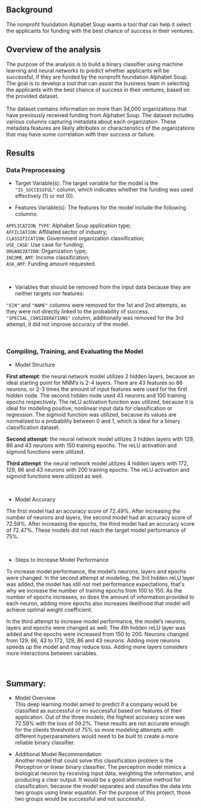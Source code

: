 ## Background 

The nonprofit foundation Alphabet Soup wants a tool that can help it select the applicants for funding with the best chance of success in their ventures. 


## Overview of the analysis

The purpose of the analysis is to build a binary classifier using machine learning and neural networks to predict whether applicants will be successful, if they are funded by the nonprofit foundation Alphabet Soup. The goal is to develop a tool that can assist the business team in selecting the applicants with the best chance of success in their ventures, based on the provided dataset. <br></br>
The dataset contains information on more than 34,000 organizations that have previously received funding from Alphabet Soup. The dataset includes various columns capturing metadata about each organization. These metadata features are likely attributes or characteristics of the organizations that may have some correlation with their success or failure.

## Results
### Data Preprocessing
  
  - Target Variable(s): The target variable for the model is the `"IS_SUCCESSFUL"` column, which indicates whether the funding was used effectively (1) or not (0).

  - Features Variable(s): The features for the model include the following columns:

`APPLICATION_TYPE`: Alphabet Soup application type; <br>
`AFFILIATION`: Affiliated sector of industry; <br>
`CLASSIFICATION`: Government organization classification; <br>
`USE_CASE`: Use case for funding; <br>
`ORGANIZATION`: Organization type; <br>
`INCOME_AMT`: Income classification; <br>
`ASK_AMT`: Funding amount requested. <br>

<br>

- Variables that should be removed from the input data because they are neither targets nor features:

`"EIN"` and  `"NAME"` columns were removed for the 1st and 2nd attempts, as they were not directly linked to the probability of success. 
`"SPECIAL_CONSIDERATIONS"` column, additionally was removed for the 3rd attempt, it did not improve accuracy of the model. 

<br>

### Compiling, Training, and Evaluating the Model

  - Model Structure

**First attempt**: the neural network model utilizes 2 hidden layers, because an ideal starting point for NNM’s is 2-4 layers. There are 43 features so 86 neurons, or 2-3 times the amount of input features were used for the first hidden node. The second hidden node used 43 neurons and 100 training epochs respectively. 
The reLU activation function was utilized, because it is ideal for modeling positive, nonlinear input data for classification or regression. The sigmoid function was utilized, because its values are normalized to a probability between 0 and 1, which is ideal for a binary classification dataset.

**Second attempt**: the neural network model utilizes 3 hidden layers with 129, 86 and 43 neurons with 150 training epochs. The reLU activation and sigmoid functions were utilized. 

**Third attempt**: the neural network model utilizes 4 hidden layers with 172, 129, 86 and 43 neurons with 200 training epochs. The reLU activation and sigmoid functions were utilized as well.

<br>

 - Model Accuracy


The first model had an accuracy score of 72.49%. After increasing the number of neurons and layers, the second model had an accuracy score of 72.59%. After increasing the epochs, the third model had an accuracy score of 72.47%. These models did not reach the target model performance of 75%.


<br>

- Steps to Increase Model Performance


To increase model performance, the model’s neurons, layers and epochs were changed. In the second attempt at modeling, the 3rd hidden reLU layer was added, the model has still not met performance expectations, that's why we increase the number of training epochs from 100 to 150. As the number of epochs increases, so does the amount of information provided to each neuron, adding more epochs also increases likelihood that model will achieve optimal weight coefficient.

In the third attempt to increase model performance, the model’s neurons, layers and epochs were changed as well. The 4th hidden reLU layer was added and the epochs were increased from 150 to 200. Neurons changed from 129, 86, 43 to 172, 129, 86 and 43 neurons. Adding more neurons speeds up the model and may reduce loss. Adding more layers considers more interactions between variables.

<br>

## Summary: 
 
 - Model Overview <br>
This deep learning model aimed to predict if a company would be classified as successful or no successful based on features of their application. Out of the three models, the highest accuracy score was 72.59% with the loss of 59.2%. These results are not accurate enough for the clients threshold of 75% so more modeling attempts with different hyperparameters would need to be built to create a more reliable binary classifier.


 - Additional Model Recommendation <br>
Another model that could solve this classification problem is the Perceptron or linear binary classifier. The perceptron model mimics a biological neuron by receiving input data, weighting the information, and producing a clear output. It would be a good alternative method for classification, because the model separates and classifies the data into two groups using linear equation. For the purpose of this project, those two groups would be successful and not successful.

